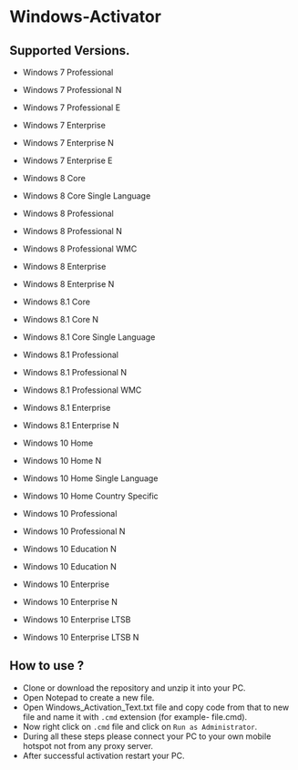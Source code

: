 # Windows-Activator

## Supported Versions.

- Windows 7 Professional
- Windows 7 Professional N
- Windows 7 Professional E
- Windows 7 Enterprise
- Windows 7 Enterprise N
- Windows 7 Enterprise E

- Windows 8 Core
- Windows 8 Core Single Language
- Windows 8 Professional
- Windows 8 Professional N
- Windows 8 Professional WMC
- Windows 8 Enterprise
- Windows 8 Enterprise N

- Windows 8.1 Core
- Windows 8.1 Core N
- Windows 8.1 Core Single Language
- Windows 8.1 Professional
- Windows 8.1 Professional N
- Windows 8.1 Professional WMC
- Windows 8.1 Enterprise
- Windows 8.1 Enterprise N

- Windows 10 Home
- Windows 10 Home N
- Windows 10 Home Single Language
- Windows 10 Home Country Specific
- Windows 10 Professional
- Windows 10 Professional N
- Windows 10 Education N
- Windows 10 Education N
- Windows 10 Enterprise
- Windows 10 Enterprise N
- Windows 10 Enterprise LTSB
- Windows 10 Enterprise LTSB N

## How to use ?
- Clone or download the repository and unzip it into your PC.
- Open Notepad to create a new file.
- Open Windows_Activation_Text.txt file and copy code from that to new file and name it with `.cmd` extension (for example- file.cmd).
- Now right click on `.cmd` file and click on `Run as Administrator`.
- During all these steps please connect your PC to your own mobile hotspot not from any proxy server.
- After successful activation restart your PC.